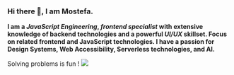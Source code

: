 

### Hi there 👋, I am Mostefa.
**I am a *JavaScript Engineering*, *frontend
specialist* with extensive knowledge of backend
technologies and a powerful *UI/UX* skillset.
Focus on related frontend and JavaScript
technologies. I have a passion for Design
Systems, Web Accessibility, Serverless
technologies, and AI.**

Solving problems is fun !  ![](https://c.tenor.com/xhbmkD5kCzMAAAAS/geek-nerd.gif)

